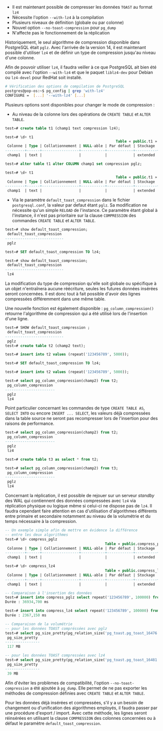 <!--
Les commits sur ce sujet sont :

* https://commitfest.postgresql.org/32/2813/
* https://git.postgresql.org/gitweb/?p=postgresql.git;a=commit;h=bbe0a81db69bd10bd166907c3701492a29aca294

Discussion

* https://gitlab.dalibo.info/formation/workshops/-/issues/111

-->

<div class="slide-content">

* Il est maintenant possible de compresser les données `TOAST` au format `lz4`
* Nécessite l'option `--with-lz4` à la compilation
* Plusieurs niveaux de définition (globale ou par colonne)
* Nouvel option `--no-toast-compression` pour `pg_dump`
* N'affecte pas le fonctionnement de la réplication

</div>

<div class="notes">

Historiquement, le seul algorithme de compression disponible dans PostgreSQL était `pglz`. Avec l'arrivée de la version 14, il est maintenant possible d'utiliser `lz4` et de définir un type de compression jusqu'au niveau d'une colonne.

Afin de pouvoir utiliser `lz4`, il faudra veiller à ce que PostgreSQL ait bien été compilé avec l'option `--with-lz4` et que le paquet `liblz4-dev` pour Debian ou `lz4-devel` pour RedHat soit installé.

```bash
# Vérification des options de compilation de PostgreSQL
postgres@pop-os:~$ pg_config | grep 'with-lz4'
CONFIGURE =  [...] '--with-lz4' [...]
```

Plusieurs options sont disponibles pour changer le mode de compression :

* Au niveau de la colonne lors des opérations de `CREATE TABLE` et `ALTER TABLE`.

```sql
test=# create table t1 (champ1 text compression lz4);

test=# \d+ t1
                                                   Table « public.t1 »
 Colonne | Type | Collationnement | NULL-able | Par défaut | Stockage | Compression 
---------+------+-----------------+-----------+------------+----------+-------------
 champ1  | text |                 |           |            | extended | lz4         

test=# alter table t1 alter COLUMN champ1 set compression pglz;

test=# \d+ t1
                                                   Table « public.t1 »
 Colonne | Type | Collationnement | NULL-able | Par défaut | Stockage | Compression 
---------+------+-----------------+-----------+------------+----------+-------------
 champ1  | text |                 |           |            | extended | pglz        

```

* Via le paramètre `default_toast_compression` dans le fichier `postgresql.conf`, la valeur par defaut étant `pglz`. Sa modification ne nécessite qu'un simple `RELOAD` de l'instance. Ce paramètre étant global à l'instance, il n'est pas prioritaire sur la clause `COMPRESSION` des commandes `CREATE TABLE` et `ALTER TABLE`.

```sql
test=# show default_toast_compression;
 default_toast_compression 
---------------------------
 pglz

test=# SET default_toast_compression TO lz4;

test=# show default_toast_compression;
 default_toast_compression 
---------------------------
 lz4
```

La modification du type de compression qu'elle soit globale ou spécifique à un objet n'entraînera aucune réécriture, seules les futures données insérées seront concernées. Il est donc tout à fait possible d'avoir des lignes compressées différemment dans une même table.

Une nouvelle fonction est également disponible : `pg_column_compression()` retourne l'algorithme de compression qui a été utilisé lors de l'insertion d'une ligne.

```sql
test=# SHOW default_toast_compression ;
 default_toast_compression 
---------------------------
 pglz
test=# create table t2 (champ2 text);

test=# insert into t2 values (repeat('123456789', 5000));

test=# SET default_toast_compression TO lz4;

test=# insert into t2 values (repeat('123456789', 5000));

test=# select pg_column_compression(champ2) from t2;
 pg_column_compression 
-----------------------
 pglz
 lz4
```

Point particulier concernant les commandes de type `CREATE TABLE AS`, `SELECT INTO` ou encore `INSERT ... SELECT`, les valeurs déjà compressées dans la table source ne seront pas recompresser lors de l'insertion pour des raisons de performance.

```sql
test=# select pg_column_compression(champ2) from t2;
 pg_column_compression 
-----------------------
 pglz
 lz4

test=# create table t3 as select * from t2;

test=# select pg_column_compression(champ2) from t3;
 pg_column_compression 
-----------------------
 pglz
 lz4
```

Concernant la réplication, il est possible de rejouer sur un serveur _standby_ des WAL qui contiennent des données compressées avec `lz4` via réplication physique ou logique même si celui-ci ne dispose pas de `lz4`.
Il faudra cependant faire attention en cas d'utilisation d'algorithmes différents entre primaire et secondaire notamment au niveau de la volumétrie et du temps nécessaire à la compression.

```sql
-- Un exemple simple afin de mettre en évidence la différence
-- entre les deux algorithmes
test=# \d+ compress_pglz
                                              Table « public.compress_pglz »
 Colonne | Type | Collationnement | NULL-able | Par défaut | Stockage | Compression 
---------+------+-----------------+-----------+------------+----------+-------------
 champ1  | text |                 |           |            | extended | pglz        

test=# \d+ compress_lz4 
                                              Table « public.compress_lz4 »
 Colonne | Type | Collationnement | NULL-able | Par défaut | Stockage | Compression 
---------+------+-----------------+-----------+------------+----------+-------------
 champ1  | text |                 |           |            | extended | lz4         

-- Comparaison à l'insertion des données
test=# insert into compress_pglz select repeat('123456789', 100000) from generate_series(1,10000);
Durée : 36934,700 ms

test=# insert into compress_lz4 select repeat('123456789', 100000) from generate_series(1,10000);
Durée : 2367,150 ms

-- Comparaison de la volumétrie
-- pour les données TOAST compréssées avec pglz
test=# select pg_size_pretty(pg_relation_size('pg_toast.pg_toast_16476'));
 pg_size_pretty 
----------------
 117 MB

-- pour les données TOAST compressées avec lz4
test=# select pg_size_pretty(pg_relation_size('pg_toast.pg_toast_16481'));
 pg_size_pretty 
----------------
 39 MB
```

Afin d'éviter les problèmes de compatibilité, l'option `--no-toast-compression` a été ajoutée à `pg_dump`. Elle permet de ne pas exporter les méthodes de compression définies avec `CREATE TABLE` et `ALTER TABLE`.

Pour les données déjà insérées et compressées, s'il y a un besoin de changement ou d'unification des algorithmes employés, il faudra passer par une procédure d'export / import. Avec cette méthode, les lignes seront réinsérées en utilisant la clause `COMPRESSION` des colonnes concernées ou à défaut le paramètre `default_toast_compression`.

<!-- 
D'après le _commit_ de cette nouveauté disponible [ici](https://git.postgresql.org/gitweb/?p=postgresql.git;a=commit;h=bbe0a81db69bd10bd166907c3701492a29aca294), une commande `VACUUM FULL` ou `CLUSTER` devrait permettre de modifier la compression des lignes déjà insérées. Cependant, nous n'avons pas réussi à reproduire ce comportement pendant nos tests.
-->

</div>
